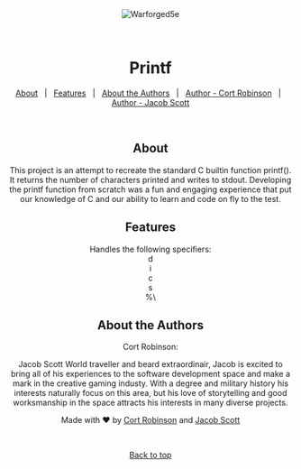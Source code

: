 <div align="center" id="top"> 
  <img src="https://www.computerhope.com/cdn/linux/printf.gif" alt="Warforged5e" />

  &#xa0;

<h1 align="center">Printf</h1>

<p align="center">
  <a href="#about">About</a> &#xa0; | &#xa0; 
  <a href="#features">Features</a> &#xa0; | &#xa0;
  <a href="#about-the-authors">About the Authors</a> &#xa0; | &#xa0;
  <a href="https://github.com/cort-robinson" target="_blank">Author - Cort Robinson</a> &#xa0; | &#xa0;
  <a href="https://github.com/jhs1790" target="_blank">Author - Jacob Scott</a>
</p>

<br>

## About ##

This project is an attempt to recreate the standard C builtin function printf(). It returns the number of characters printed and writes to stdout. Developing the printf function from scratch was a fun and engaging experience that put our knowledge of C and our ability to learn and code on fly to the test.

## Features ##

Handles the following specifiers:\
d\
i\
c\
s\
%\

## About the Authors ##

Cort Robinson:
  
Jacob Scott
  World traveller and beard extraordinair, Jacob is excited to bring all of his experiences to the software development space and make a mark in the creative gaming industy. With a degree and military history his interests naturally focus on this area, but his love of storytelling and good worksmanship in the space attracts his interests in many diverse projects. 


Made with :heart: by <a href="https://github.com/cort-robinson" target="_blank">Cort Robinson</a> and <a href="https://github.com/jhs1790" target="_blank">Jacob Scott</a>

&#xa0;

<a href="#top">Back to top</a>
